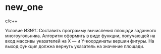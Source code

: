 # new_one
c/c++

Условие ИЗ№1:
Составить программу вычисления площади заданного многоугольника. Алгоритм оформить в виде функции, получающей на вход массивы указателей на X — и Y-координаты вершин фигуры. На выход функция должна вернуть указатель на значение площади.
